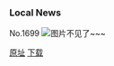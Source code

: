 ### Local News
No.1699
![图片不见了~~~](https://imgs.xkcd.com/comics/local_news.png)

[原址](https://xkcd.com//1699) [下载](https://imgs.xkcd.com/comics/local_news.png)

